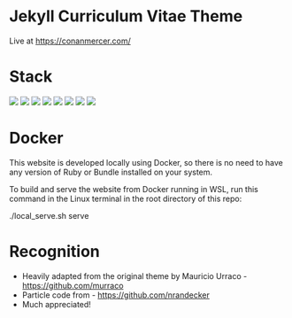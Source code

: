 # Jekyll Curriculum Vitae Theme

Live at https://conanmercer.com/

# Stack

![](https://img.shields.io/badge/jekyll-✓-blue.svg)
![](https://img.shields.io/badge/html5-✓-blue.svg)
![](https://img.shields.io/badge/sass-✓-blue.svg)
![](https://img.shields.io/badge/sweet--scroll-✓-blue.svg)
![](https://img.shields.io/badge/particle--js-✓-blue.svg)
![](https://img.shields.io/badge/font--awesome-✓-blue.svg)
![](https://img.shields.io/badge/devicon-✓-blue.svg)
![](https://img.shields.io/badge/gulp-✓-blue.svg)

# Docker

This website is developed locally using Docker, so there is no need to have any version of Ruby or Bundle installed on your system.

To build and serve the website from Docker running in WSL, run this command in the Linux terminal in the root directory of this repo:

./local_serve.sh serve

# Recognition

- Heavily adapted from the original theme by Mauricio Urraco - https://github.com/murraco
- Particle code from - https://github.com/nrandecker
- Much appreciated!